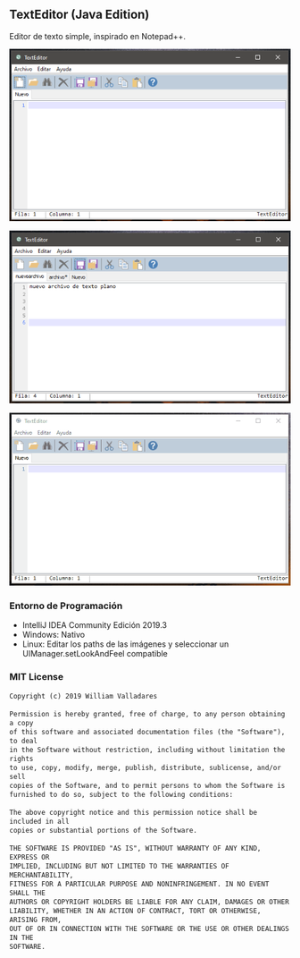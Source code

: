 ## TextEditor (Java Edition)

Editor de texto simple, inspirado en Notepad++.

![Imagen1](https://github.com/will9494/TextEditor_JavaEdition/blob/master/src/screenshots/Captura1.PNG)

![Imagen2](https://github.com/will9494/TextEditor_JavaEdition/blob/master/src/screenshots/Captura2.PNG)

![Imagen3](https://github.com/will9494/TextEditor_JavaEdition/blob/master/src/screenshots/test.gif)

### Entorno de Programación

* IntelliJ IDEA Community Edición 2019.3
* Windows: Nativo
* Linux: Editar los paths de las imágenes y seleccionar un UIManager.setLookAndFeel compatible 

### MIT License
    
    Copyright (c) 2019 William Valladares
    
    Permission is hereby granted, free of charge, to any person obtaining a copy
    of this software and associated documentation files (the "Software"), to deal
    in the Software without restriction, including without limitation the rights
    to use, copy, modify, merge, publish, distribute, sublicense, and/or sell
    copies of the Software, and to permit persons to whom the Software is
    furnished to do so, subject to the following conditions:
    
    The above copyright notice and this permission notice shall be included in all
    copies or substantial portions of the Software.
    
    THE SOFTWARE IS PROVIDED "AS IS", WITHOUT WARRANTY OF ANY KIND, EXPRESS OR
    IMPLIED, INCLUDING BUT NOT LIMITED TO THE WARRANTIES OF MERCHANTABILITY,
    FITNESS FOR A PARTICULAR PURPOSE AND NONINFRINGEMENT. IN NO EVENT SHALL THE
    AUTHORS OR COPYRIGHT HOLDERS BE LIABLE FOR ANY CLAIM, DAMAGES OR OTHER
    LIABILITY, WHETHER IN AN ACTION OF CONTRACT, TORT OR OTHERWISE, ARISING FROM,
    OUT OF OR IN CONNECTION WITH THE SOFTWARE OR THE USE OR OTHER DEALINGS IN THE
    SOFTWARE.

